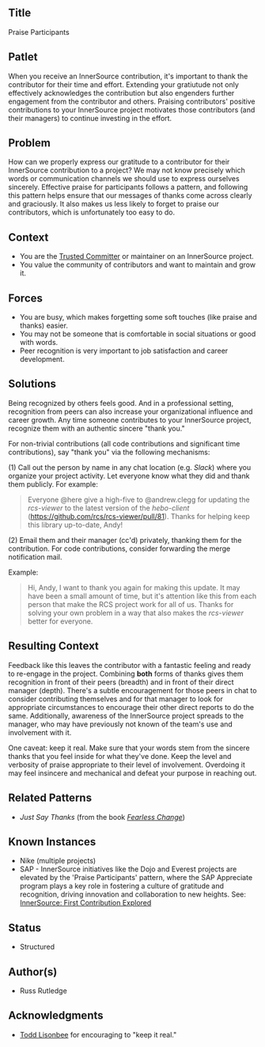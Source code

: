 ## Title

Praise Participants

## Patlet

When you receive an InnerSource contribution, it's important to thank the contributor for their time and effort.
Extending your gratiutude not only effectively acknowledges the contribution but also engenders further engagement from the contributor and others.
Praising contributors' positive contributions to your InnerSource project motivates those contributors (and their managers) to continue investing in the effort.

## Problem

How can we properly express our gratitude to a contributor for their InnerSource contribution to a project?
We may not know precisely which words or communication channels we should use to express ourselves sincerely.
Effective praise for participants follows a pattern, and following this pattern helps ensure that our messages of thanks come across clearly and graciously.
It also makes us less likely to forget to praise our contributors, which is unfortunately too easy to do.

## Context

* You are the [Trusted Committer](./trusted-committer.md) or maintainer on an InnerSource project.
* You value the community of contributors and want to maintain and grow it.

## Forces

* You are busy, which makes forgetting some soft touches (like praise and thanks) easier.
* You may not be someone that is comfortable in social situations or good with words.
* Peer recognition is very important to job satisfaction and career development.

## Solutions

Being recognized by others feels good.
And in a professional setting, recognition from peers can also increase your organizational influence and career growth.
Any time someone contributes to your InnerSource project, recognize them with an authentic sincere "thank you."

For non-trivial contributions (all code contributions and significant time contributions), say "thank you" via the following mechanisms:

(1) Call out the person by name in any chat location (e.g. _Slack_) where you organize your project activity.
Let everyone know what they did and thank them publicly.
For example:

> Everyone @here give a high-five to @andrew.clegg for updating the _rcs-viewer_ to the latest version of the _hebo-client_ (https://github.com/rcs/rcs-viewer/pull/81).
> Thanks for helping keep this library up-to-date, Andy!

(2) Email them and their manager (cc'd) privately, thanking them for the contribution.
For code contributions, consider forwarding the merge notification mail.

Example:

> Hi, Andy, I want to thank you again for making this update.
> It may have been a small amount of time, but it's attention like this from each person that make the RCS project work for all of us.
> Thanks for solving your own problem in a way that also makes the _rcs-viewer_ better for everyone.

## Resulting Context

Feedback like this leaves the contributor with a fantastic feeling and ready to re-engage in the project.
Combining **both** forms of thanks gives them recognition in front of their peers (breadth) and in front of their direct manager (depth).
There's a subtle encouragement for those peers in chat to consider contributing themselves and for that manager to look for appropriate circumstances to encourage their other direct reports to do the same.
Additionally, awareness of the InnerSource project spreads to the manager, who may have previously not known of the team's use and involvement with it.

One caveat: keep it real.
Make sure that your words stem from the sincere thanks that you feel inside for what they've done.
Keep the level and verbosity of praise appropriate to their level of involvement.
Overdoing it may feel insincere and mechanical and defeat your purpose in reaching out.

## Related Patterns

* _Just Say Thanks_ (from the book [_Fearless Change_](https://fearlesschangepatterns.com/))

## Known Instances

* Nike (multiple projects)
* SAP - InnerSource initiatives like the Dojo and Everest projects are elevated by the 'Praise Participants' pattern, where the SAP Appreciate program plays a key role in fostering a culture of gratitude and recognition, driving innovation and collaboration to new heights. See: [InnerSource: First Contribution Explored](https://community.sap.com/t5/open-source-blogs/innersource-first-contribution-explored/ba-p/13644916)

## Status

* Structured

## Author(s)

* Russ Rutledge

## Acknowledgments

* [Todd Lisonbee](https://github.com/tlisonbee) for encouraging to "keep it real."
